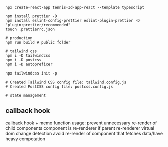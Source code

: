 ```shell
npx create-react-app tennis-3d-app-react --template typescript

npm install prettier -D
npm install eslint-config-prettier eslint-plugin-prettier -D
"plugin:prettier/recommended"
touch .prettierrc.json

# production
npm run build # public folder

# tailwind css
npm i -D tailwindcss 
npm i -D postcss 
npm i -D autoprefixer

npx tailwindcss init -p

# Created Tailwind CSS config file: tailwind.config.js
# Created PostCSS config file: postcss.config.js

# state management
```


## callback hook
callback hook + memo function usage: prevent unnecessary re-render of child components component is re-renderer if parent re-renderer virtual dom change detection avoid re-render of component that fetches data/have heavy compotation